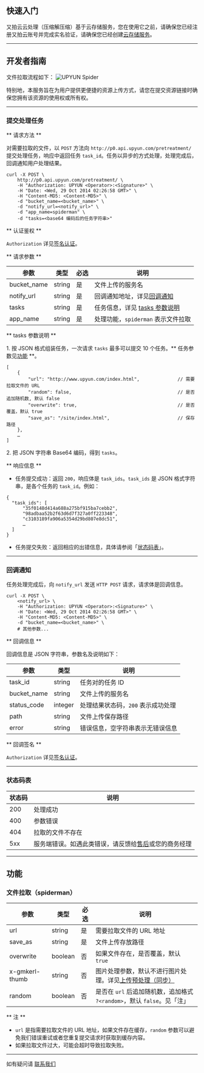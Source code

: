 ## 快速入门

又拍云云处理（压缩解压缩）基于云存储服务，您在使用它之前，请确保您已经注册又拍云账号并完成实名验证，请确保您已经创建[云存储服务](/api/quick_start)。

---------

## 开发者指南

文件拉取流程如下：
![UPYUN Spider](http://upyundocs.b0.upaiyun.com/img/spider.png)

特别地，本服务旨在为用户提供更便捷的资源上传方式，请您在提交资源链接时确保您拥有该资源的使用权或所有权。

---------

<a name="submit_task"></a>
### 提交处理任务

** 请求方法 **

对需要拉取的文件，以 `POST` 方法向 `http://p0.api.upyun.com/pretreatment/` 提交处理任务，响应中返回任务 `task_id`。任务以异步的方式处理，处理完成后，回调通知用户处理结果。

```
curl -X POST \
    http://p0.api.upyun.com/pretreatment/ \
    -H "Authorization: UPYUN <Operator>:<Signature>" \
    -H "Date: <Wed, 29 Oct 2014 02:26:58 GMT>" \
	-H "Content-MD5: <Content-MD5>" \
    -d "bucket_name=<bucket_name>" \
    -d "notify_url=<notify_url>" \
    -d "app_name=spiderman" \
    -d "tasks=<base64 编码后的任务字符串>"
```

** 认证鉴权 **

`Authorization` 详见[签名认证](/cloud/authorization/#_1)。


** 请求参数 **

| 参数       		| 类型       	| 必选  	| 说明                              	|
|-------------------|---------------|-------|-----------------------------------|
| bucket_name       | string       	| 是   	| 文件上传的服务名         			|
| notify_url        | string       	| 是   	| 回调通知地址，详见[回调通知](#notify_url)    |
| tasks             | string       	| 是   	| 任务信息，详见 [tasks 参数说明](#tasks)  	|
| app_name          | string       	| 是   	| 处理功能，`spiderman` 表示文件拉取      |

<a name="tasks"></a>
** tasks 参数说明 **

1\. 按 JSON 格式组装任务，一次请求 `tasks` 最多可以提交 10 个任务。** 任务参数见[功能](#function) **。

```
[
	{
		"url": "http://www.upyun.com/index.html",              // 需要拉取文件的 URL
        "random": false,                                       // 是否追加随机数, 默认 false
        "overwrite": true,                                     // 是否覆盖，默认 true
		"save_as": "/site/index.html",                         // 保存路径
	},
	…
]
```

2\. 把 JSON 字符串 Base64 编码，得到 `tasks`。

** 响应信息 **

- 任务提交成功：返回 `200`，响应体是 `task_ids`。`task_ids` 是 JSON 格式字符串，是各个任务的 `task_id`。例如：

```
{
  "task_ids": [
      "35f0148d414a688a275bf915ba7cebb2",
      "98adbaa52b2f63d6d7f327a0ff223348",
      "c3103189fa906a5354d29bd807e8dc51",
      …
  ]
}
```

- 任务提交失败：返回相应的出错信息，具体请参阅「[状态码表](#status)」。

---------

<a name="notify_url"></a>
### 回调通知 

任务处理完成后，向 `notify_url` 发送 `HTTP POST` 请求，请求体是回调信息。

```
curl -X POST \
    <notify_url> \
    -H "Authorization: UPYUN <Operator>:<Signature>" \
    -H "Date: <Wed, 29 Oct 2014 02:26:58 GMT>" \
	-H "Content-MD5: <Content-MD5>" \
    -d "bucket_name=<bucket_name>" \
	# 其他参数...
```

** 回调信息 **

回调信息是 JSON 字符串，参数名及说明如下：

| 参数       	| 类型   	| 说明                                                      	|
|---------------|-----------|-----------------------------------------------------------|
| task_id      	| string    | 任务对的任务 ID                             				|
| bucket_name  	| string    | 文件上传的服务名                               |
| status_code  	| integer   | 处理结果状态码，`200` 表示成功处理              				|
| path         	| string    | 文件上传保存路径                              				|
| error        	| string    | 错误信息，空字符串表示无错误信息        						|

** 回调签名 **

`Authorization` 详见[签名认证](/cloud/authorization/#_1)。

---------

<a name="status"></a>
### 状态码表

| 状态码    		| 说明        							|
|---------------|---------------------------------------|
| 200         	| 处理成功    							|
| 400         	| 参数错误								|
| 404         	| 拉取的文件不存在    					|
| 5xx         	| 服务端错误。如遇此类错误，请反馈给[售后](https://www.upyun.com/about_contact.html)或您的商务经理|

---------

<a name="function"></a>
## 功能

### 文件拉取（spiderman）

| 参数       		| 类型      	| 必选  	| 说明                                   	|
|-------------------|-----------|-------|-------------------------------------------|
| url               | string    | 是   	| 需要拉取文件的 URL 地址         				|
| save_as           | string    | 是   	| 文件上传存放路径                          	|
| overwrite         | boolean   | 否   	| 如果文件存在，是否覆盖，默认 `true`      		|
| x-gmkerl-thumb    | string    | 否   	| 图片处理参数，默认不进行图片处理。详见[上传预处理（同步）](/cloud/image/#sync_upload_process)  |
| random            | boolean   | 否   	| 是否在 `url` 后追加随机数，追加格式 `?<random>`，默认 `false`。见「注」|


** 注 **

-  `url` 是指需要拉取文件的 URL 地址，如果文件存在缓存，`random` 参数可以避免我们错误重试或者您重复提交请求时获取到缓存内容。
- 如果拉取文件过大，可能会超时导致拉取失败。

---------

如有疑问请 [联系我们](https://www.upyun.com/about_contact.html)